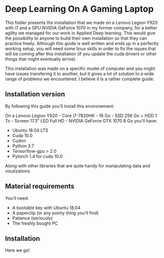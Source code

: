 # Deep Learning On A Gaming Laptop
This folder presents the installation that we made on a Lenovo Legion Y920 with i7 and a GPU NVIDIA GeForce 1070 in my former company, for a better agility we managed for our work in Applied Deep learning. This would give the possibility to anyone to build their own installation so that they can practice freely.
Although this guide is well written and ends up in a perfectly working setup, you will need some linux skills in order to fix the issues that will be coming after this installation (if you update the cuda drivers or other things that might eventually arrive).

This installation was made on a specific model of computer and you might have issues transfering it to another, but it gives a lot of solution to a wide range of problems we encountered. I believe it is a rather complete guide.

## Installation version
By following this guide you'll install this environement:

On a Lenovo Legion Y920 - Core i7-7820HK - 16 Go - SSD 256 Go + HDD 1 To - Screen 17.3" LED Full HD - NVIDIA GeForce GTX 1070 8 Go you'll have:

* Ubuntu 18.04 LTS
* Cuda 10.0
* Cudnn
* Python 3.7
* Tensorflow-gpu > 2.0
* Pytorch 1.4  for cuda 10.0


Along with other libraries that are quite handy for manipulating data and visulizations

## Material requirements
You'll need:
* A bootable key with Ubuntu 18.04
* A paperclip (or any pointy thing you'll find)
* Patience (seriously)
* The freshly bought PC 

## Installation
Here we go!





